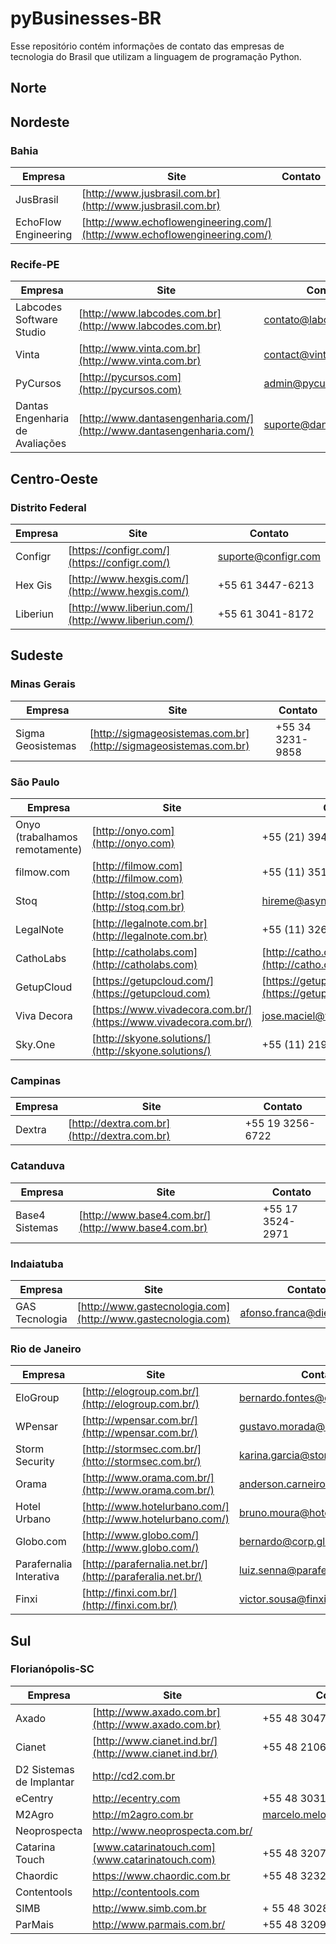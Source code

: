 # pyBusinesses-BR
Esse repositório contém informações de contato das empresas de tecnologia do Brasil que utilizam a linguagem de programação Python.

## Norte

## Nordeste

### Bahia

Empresa | Site | Contato
 --- | --- | ---
 JusBrasil | [http://www.jusbrasil.com.br](http://www.jusbrasil.com.br) |
 EchoFlow Engineering | [http://www.echoflowengineering.com/](http://www.echoflowengineering.com/) |

### Recife-PE

Empresa | Site | Contato
 --- | --- | ---
 Labcodes Software Studio | [http://www.labcodes.com.br](http://www.labcodes.com.br) | contato@labcodes.com.br
 Vinta | [http://www.vinta.com.br](http://www.vinta.com.br) | contact@vinta.com.br
 PyCursos | [http://pycursos.com](http://pycursos.com) | admin@pycursos.com
 Dantas Engenharia de Avaliações | [http://www.dantasengenharia.com/](http://www.dantasengenharia.com/) | suporte@dantas.eng.br

## Centro-Oeste

### Distrito Federal

Empresa              | Site                                                             | Contato
 ------------------- | ---------------------------------------------------------------- | -----------------
Configr    | [https://configr.com/](https://configr.com/)     | suporte@configr.com
Hex Gis    | [http://www.hexgis.com/](http://www.hexgis.com/) | +55 61 3447-6213
Liberiun    | [http://www.liberiun.com/](http://www.liberiun.com/) | +55 61 3041-8172

## Sudeste

### Minas Gerais

Empresa              | Site                                                             | Contato
 ------------------- | ---------------------------------------------------------------- | -----------------
Sigma Geosistemas    | [http://sigmageosistemas.com.br](http://sigmageosistemas.com.br) | +55 34 3231-9858

### São Paulo

Empresa              | Site                                                             | Contato
 ------------------- | ---------------------------------------------------------------- | -----------------
Onyo (trabalhamos remotamente)    | [http://onyo.com](http://onyo.com) | +55 (21) 3942-2102
filmow.com | [http://filmow.com](http://filmow.com)  | +55 (11) 3512-6600
Stoq | [http://stoq.com.br](http://stoq.com.br)  | hireme@async.com.br
LegalNote | [http://legalnote.com.br](http://legalnote.com.br)  | +55 (11) 3262-3122
CathoLabs | [http://catholabs.com](http://catholabs.com)  | [http://catho.com.br](http://catho.com.br)
GetupCloud | [https://getupcloud.com/](https://getupcloud.com) | [https://getupcloud.com/contato/](https://getupcloud.com/contato/)
Viva Decora | [https://www.vivadecora.com.br/](https://www.vivadecora.com.br/) | jose.maciel@vivadecora.com.br
Sky.One | [http://skyone.solutions/](http://skyone.solutions/) | +55 (11) 2193-1961

### Campinas

Empresa              | Site                                                             | Contato
 ------------------- | ---------------------------------------------------------------- | -----------------
Dextra | [http://dextra.com.br](http://dextra.com.br) | +55 19 3256-6722

### Catanduva

Empresa              | Site                                                             | Contato
 ------------------- | ---------------------------------------------------------------- | -----------------
Base4 Sistemas | [http://www.base4.com.br/](http://www.base4.com.br) | +55 17 3524-2971

### Indaiatuba

Empresa              | Site                                                             | Contato
 ------------------- | ---------------------------------------------------------------- | -----------------
GAS Tecnologia       | [http://www.gastecnologia.com](http://www.gastecnologia.com)     | afonso.franca@diebold.com

### Rio de Janeiro

Empresa              | Site                                                             | Contato
 ------------------- | ---------------------------------------------------------------- | -----------------
EloGroup             | [http://elogroup.com.br/](http://elogroup.com.br/)               | bernardo.fontes@elogroup.com.br
WPensar              | [http://wpensar.com.br/](http://wpensar.com.br/)                 | gustavo.morada@wpensar.com.br
Storm Security       | [http://stormsec.com.br/](htto://stormsec.com.br/)               | karina.garcia@stormsec.com.br
Orama                | [http://www.orama.com.br/](http://www.orama.com.br/)             | anderson.carneiro@orama.com.br
Hotel Urbano         | [http://www.hotelurbano.com/](http://www.hotelurbano.com/)       | bruno.moura@hotelurbano.com.br
Globo.com            | [http://www.globo.com/](http://www.globo.com/)                   | bernardo@corp.globo.com
Parafernalia Interativa             | [http://parafernalia.net.br/](http://paraferalia.net.br/)               | luiz.senna@parafernalia.net.br
Finxi             | [http://finxi.com.br/](http://finxi.com.br/)               | victor.sousa@finxi.com.br

## Sul
### Florianópolis-SC

Empresa | Site | Contato
 --- | --- | ---
Axado | [http://www.axado.com.br](http://www.axado.com.br) | +55 48 3047 4704
Cianet | [http://www.cianet.ind.br/](http://www.cianet.ind.br/) | +55 48 2106 0101
D2 Sistemas de Implantar | [http://cd2.com.br ](http://cd2.com.br) |
eCentry | [http://ecentry.com ](http://ecentry.com) | +55 48 3031 6200
M2Agro | [http://m2agro.com.br ](http://m2agro.com.br) | marcelo.melo@m2agro.com.br
Neoprospecta | [http://www.neoprospecta.com.br/ ](http://www.neoprospecta.com.br/) |
Catarina Touch | [www.catarinatouch.com](www.catarinatouch.com) | +55 48 3207 8527
Chaordic | [https://www.chaordic.com.br ](https://www.chaordic.com.br) | +55 48 3232 3200
Contentools | [http://contentools.com ](http://contentools.com) |
SIMB | [http://www.simb.com.br ](http://www.simb.com.br) | + 55 48 3028 7462
ParMais | [http://www.parmais.com.br/ ](http://www.parmais.com.br/) | +55 48 3209 1609
